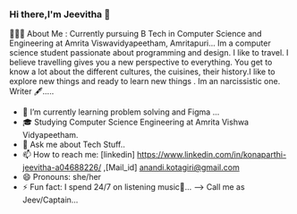 ### Hi there,I'm Jeevitha 👋
👨🏻‍💻 About Me :
  Currently pursuing B Tech in Computer Science and Engineering at Amrita Viswavidyapeetham, Amritapuri...
  Im a computer science student passionate about programming and design.
  I like to travel. I believe travelling gives you a new perspective to everything. You get to know a lot about the different cultures, the cuisines,     their history.I like to explore new things and ready to learn new things .
  Im an narcissistic one.
  Writer 🖋..... 

- 🌱 I’m currently learning problem solving and Figma ...
- 🎓 Studying Computer Science Engineering at Amrita Vishwa Vidyapeetham.
- 💬 Ask me about Tech Stuff..
- 📫 How to reach me: [linkedin] https://www.linkedin.com/in/konaparthi-jeevitha-a04688226/ ,[Mail_id] anandi.kotagiri@gmail.com
- 😄 Pronouns: she/her
- ⚡ Fun fact: I spend 24/7 on listening music🎵...
--> Call me as Jeev/Captain...
